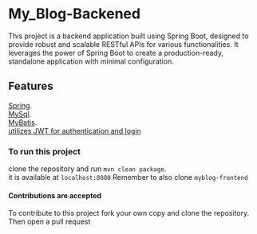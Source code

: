 # My_Blog-Backened
This project is a backend application built using Spring Boot, designed to provide robust and scalable RESTful APIs for various functionalities. It leverages the power of Spring Boot to create a production-ready, standalone application with minimal configuration.

## Features
[Spring](https://start.spring.io/).\
[MySql](https://www.mysql.com/).\
[MyBatis](https://blog.mybatis.org/).\
[utilizes JWT for authentication and login](https://jwt.io/)


### To run this project 
clone the repository and run `mvn clean package`.\
it is available at `localhost:8080`
Remember to also clone `myblog-frontend`

#### Contributions are accepted
To contribute to this project fork your own copy and clone the repository.\
Then open a pull request

